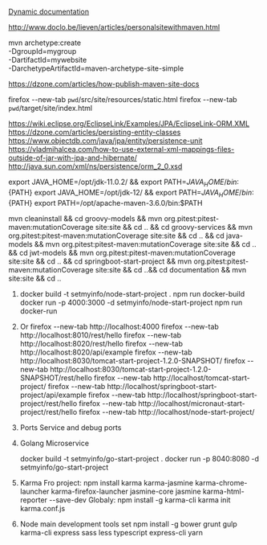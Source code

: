 [Dynamic documentation](static.html)

http://www.doclo.be/lieven/articles/personalsitewithmaven.html

mvn archetype:create   
   -DgroupId=mygroup   
   -DartifactId=mywebsite  
   -DarchetypeArtifactId=maven-archetype-site-simple

https://dzone.com/articles/how-publish-maven-site-docs

firefox --new-tab `pwd`/src/site/resources/static.html
firefox --new-tab `pwd`/target/site/index.html

https://wiki.eclipse.org/EclipseLink/Examples/JPA/EclipseLink-ORM.XML
https://dzone.com/articles/persisting-entity-classes
https://www.objectdb.com/java/jpa/entity/persistence-unit
https://vladmihalcea.com/how-to-use-external-xml-mappings-files-outside-of-jar-with-jpa-and-hibernate/
http://java.sun.com/xml/ns/persistence/orm_2_0.xsd

export JAVA_HOME=/opt/jdk-11.0.2/ && export PATH=${JAVA_HOME}/bin:${PATH}
export JAVA_HOME=/opt/jdk-12/ && export PATH=${JAVA_HOME}/bin:${PATH}
export PATH=/opt/apache-maven-3.6.0/bin:$PATH

mvn cleaninstall &&
cd groovy-models && mvn org.pitest:pitest-maven:mutationCoverage site:site && cd .. &&
cd groovy-services && mvn org.pitest:pitest-maven:mutationCoverage site:site && cd .. &&
cd java-models && mvn org.pitest:pitest-maven:mutationCoverage site:site && cd .. &&
cd jwt-models && mvn org.pitest:pitest-maven:mutationCoverage site:site && cd .. &&
cd springboot-start-project && mvn org.pitest:pitest-maven:mutationCoverage site:site && cd ..&&
cd documentation && mvn site:site && cd ..

1.
    docker build -t setmyinfo/node-start-project .
        npm run docker-build
    docker run -p 4000:3000 -d setmyinfo/node-start-project
        npm run docker-run

2. Or
    firefox --new-tab http://localhost:4000
    firefox --new-tab http://localhost:8010/rest/hello
    firefox --new-tab http://localhost:8020/rest/hello
    firefox --new-tab http://localhost:8020/api/example
    firefox --new-tab http://localhost:8030/tomcat-start-project-1.2.0-SNAPSHOT/
    firefox --new-tab http://localhost:8030/tomcat-start-project-1.2.0-SNAPSHOT/rest/hello
    firefox --new-tab http://localhost/tomcat-start-project/
    firefox --new-tab http://localhost/springboot-start-project/api/example
    firefox --new-tab http://localhost/springboot-start-project/rest/hello
    firefox --new-tab http://localhost/micronaut-start-project/rest/hello
    firefox --new-tab http://localhost/node-start-project/

3. Ports
    Service and debug ports

4. Golang Microservice

    docker build -t setmyinfo/go-start-project .
    docker run -p 8040:8080 -d  setmyinfo/go-start-project

5. Karma
    Fro project:
        npm install karma karma-jasmine karma-chrome-launcher karma-firefox-launcher jasmine-core jasmine karma-html-reporter --save-dev
    Globaly:
        npm install -g karma-cli
        karma init karma.conf.js

6. Node main development tools set
    npm install -g bower grunt gulp karma-cli express sass less typescript express-cli yarn